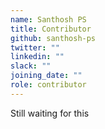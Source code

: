 ```yaml
---
name: Santhosh PS
title: Contributor
github: santhosh-ps
twitter: ""
linkedin: ""
slack: ""
joining_date: ""
role: contributor
---
```


Still waiting for this
